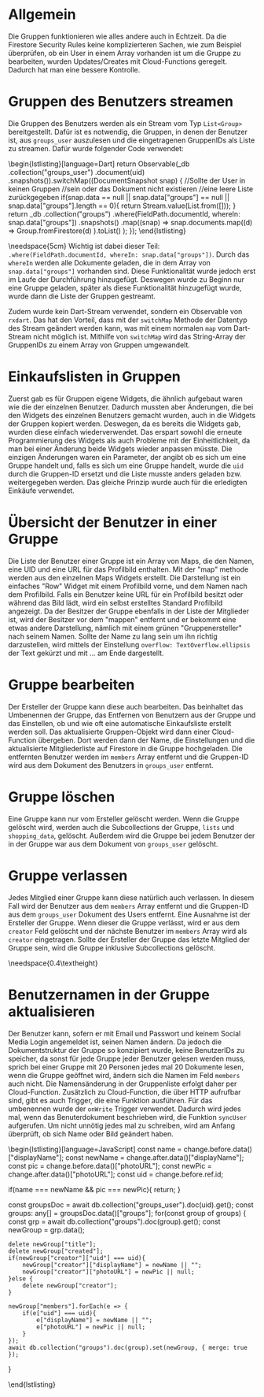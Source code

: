 # Allgemein

Die Gruppen funktionieren wie alles andere auch in Echtzeit. Da die Firestore Security Rules
keine komplizierteren Sachen, wie zum Beispiel überprüfen, ob ein User in einem Array vorhanden
ist um die Gruppe zu bearbeiten, wurden Updates/Creates mit Cloud-Functions geregelt. Dadurch hat
man eine bessere Kontrolle. 

# Gruppen des Benutzers streamen

<!-- EVTL SIDEBAR AUCH SCHREIBEN -->
Die Gruppen des Benutzers werden als ein Stream vom Typ `List<Group>` bereitgestellt. Dafür ist es
notwendig, die Gruppen, in denen der Benutzer ist, aus `groups_user` auszulesen und die eingetragenen
GruppenIDs als Liste zu streamen. Dafür wurde folgender Code verwendet:

\begin{lstlisting}[language=Dart]
return Observable(_db
  .collection("groups_user")
  .document(uid)
  .snapshots()).switchMap((DocumentSnapshot snap) {
      //Sollte der User in keinen Gruppen
      //sein oder das Dokument nicht existieren
      //eine leere Liste zurückgegeben
      if(snap.data == null || 
          snap.data["groups"] == null || 
          snap.data["groups"].length == 0){
          return Stream.value(List<Group>.from([]));
      }
      return _db
          .collection("groups")
          .where(FieldPath.documentId, whereIn: snap.data["groups"])
          .snapshots()
          .map((snap) => 
            snap.documents.map((d) => 
                Group.fromFirestore(d)
            ).toList()
        );
      });
\end{lstlisting}

\needspace{5cm}
Wichtig ist dabei dieser Teil: `.where(FieldPath.documentId, whereIn: snap.data["groups"])`. Durch das
`whereIn` werden alle Dokumente geladen, die in dem Array von `snap.data["groups"]` vorhanden sind. Diese
Funktionalität wurde jedoch erst im Laufe der Durchführung hinzugefügt. Deswegen wurde zu Beginn nur eine 
Gruppe geladen, später als diese Funktionalität hinzugefügt wurde, wurde dann die Liste der Gruppen gestreamt.

Zudem wurde kein Dart-Stream verwendet, sondern ein Observable von `rxdart`. Das hat den Vorteil, dass
mit der `switchMap` Methode der Datentyp des Stream geändert werden kann, was mit einem normalen `map` vom
Dart-Stream nicht möglich ist. Mithilfe von `switchMap` wird das String-Array der GruppenIDs zu einem Array von
Gruppen umgewandelt.

# Einkaufslisten in Gruppen

Zuerst gab es für Gruppen eigene Widgets, die ähnlich aufgebaut waren wie die der einzelnen
Benutzer. Dadurch mussten aber Änderungen, die bei den Widgets des einzelnen Benutzers gemacht wurden,
auch in die Widgets der Gruppen kopiert werden. Deswegen, da es bereits die Widgets gab, wurden diese
einfach wiederverwendet. Das erspart sowohl die erneute Programmierung des Widgets
als auch Probleme mit der Einheitlichkeit, da man bei einer Änderung beide Widgets
wieder anpassen müsste. Die einzigen Änderungen waren ein Parameter, der angibt ob es sich um eine
Gruppe handelt und, falls es sich um eine Gruppe handelt, wurde die `uid` durch die Gruppen-ID ersetzt
und die Liste musste anders geladen bzw. weitergegeben werden. Das gleiche Prinzip wurde
auch für die erledigten Einkäufe verwendet. 

# Übersicht der Benutzer in einer Gruppe

Die Liste der Benutzer einer Gruppe ist ein Array von Maps, die den Namen, eine UID und eine 
URL für das Profilbild enthalten. Mit der "map" methode werden aus den einzelnen Maps Widgets
erstellt. Die Darstellung ist ein einfaches "Row" Widget mit einem Profilbild vorne, und dem Namen
nach dem Profilbild. Falls ein Benutzer keine URL für ein Profilbild besitzt oder während das Bild lädt,
wird ein selbst erstelltes Standard Profilbild angezeigt. Da der Besitzer der Gruppe ebenfalls in der Liste
der Mitglieder ist, wird der Besitzer vor dem "mappen" entfernt und er bekommt eine etwas andere Darstellung,
nämlich mit einem grünen "Gruppenersteller" nach seinem Namen. Sollte der Name zu lang sein um ihn richtig
darzustellen, wird mittels der Einstellung `overflow: TextOverflow.ellipsis` der Text gekürzt und mit ...
am Ende dargestellt.

# Gruppe bearbeiten

Der Ersteller der Gruppe kann diese auch bearbeiten. Das beinhaltet das Umbenennen der Gruppe, das
Entfernen von Benutzern aus der Gruppe und das Einstellen, ob und wie oft eine automatische
Einkaufsliste erstellt werden soll. Das aktualisierte Gruppen-Objekt wird dann einer Cloud-Function
übergeben. Dort werden dann der Name, die Einstellungen und die aktualisierte Mitgliederliste
auf Firestore in die Gruppe hochgeladen. Die entfernten Benutzer werden im `members` Array entfernt und
die Gruppen-ID wird aus dem Dokument des Benutzers in `groups_user` entfernt.

# Gruppe löschen

Eine Gruppe kann nur vom Ersteller gelöscht werden. Wenn die Gruppe gelöscht wird, werden
auch die Subcollections der Gruppe, `lists` und `shopping_data`, gelöscht. Außerdem wird
die Gruppe bei jedem Benutzer der in der Gruppe war aus dem Dokument von `groups_user` gelöscht.

# Gruppe verlassen

Jedes Mitglied einer Gruppe kann diese natürlich auch verlassen. In diesem Fall wird der Benutzer aus
dem `members` Array entfernt und die Gruppen-ID aus dem `groups_user` Dokument des Users entfernt. Eine
Ausnahme ist der Ersteller der Gruppe. Wenn dieser die Gruppe verlässt, wird er aus dem `creator` Feld
gelöscht und der nächste Benutzer im `members` Array wird als `creator` eingetragen. Sollte der Ersteller
der Gruppe das letzte Mitglied der Gruppe sein, wird die Gruppe inklusive Subcollections gelöscht.

\needspace{0.4\textheight}
# Benutzernamen in der Gruppe aktualisieren

Der Benutzer kann, sofern er mit Email und Passwort und keinem Social Media Login angemeldet ist, seinen
Namen ändern. Da jedoch die Dokumentstruktur der Gruppe so konzipiert wurde, keine BenutzerIDs zu speicher,
da sonst für jede Gruppe jeder Benutzer gelesen werden muss, sprich bei einer Gruppe mit 20 Personen jedes 
mal 20 Dokumente lesen, wenn die Gruppe geöffnet wird, ändern sich die Namen im Feld `members` auch nicht.
Die Namensänderung in der Gruppenliste erfolgt daher per Cloud-Function. Zusätzlich zu Cloud-Function, die
über HTTP aufrufbar sind, gibt es auch Trigger, die eine Funktion ausführen. Für das umbenennen wurde der
`onWrite` Trigger verwendet. Dadurch wird jedes mal, wenn das Benuterdokument beschrieben wird, die Funktion
`syncUser` aufgerufen. Um nicht unnötig jedes mal zu schreiben, wird am Anfang überprüft, ob sich Name oder
Bild geändert haben.

\begin{lstlisting}[language=JavaScript]
const name = change.before.data()["displayName"];
const newName = change.after.data()["displayName"];
const pic = change.before.data()["photoURL"];
const newPic = change.after.data()["photoURL"];
const uid = change.before.ref.id;

if(name === newName && pic === newPic){
    return;
}

const groupsDoc = await db.collection("groups_user").doc(uid).get();
const groups: any[] = groupsDoc.data()["groups"];
for(const group of groups) {
    const grp = await db.collection("groups").doc(group).get();
    const newGroup = grp.data();

    delete newGroup["title"];
    delete newGroup["created"];
    if(newGroup["creator"]["uid"] === uid){
        newGroup["creator"]["displayName"] = newName || "";
        newGroup["creator"]["photoURL"] = newPic || null;
    }else {
        delete newGroup["creator"];
    }

    newGroup["members"].forEach(e => {
        if(e["uid"] === uid){
            e["displayName"] = newName || "";
            e["photoURL"] = newPic || null;
        }
    });
    await db.collection("groups").doc(group).set(newGroup, { merge: true });
}

\end{lstlisting}